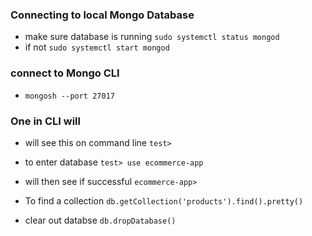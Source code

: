 ### Connecting to local Mongo Database
- make sure database is running
    `sudo systemctl status mongod`
- if not `sudo systemctl start mongod`

### connect to Mongo CLI
- `mongosh --port 27017`

### One in CLI will
- will see this on command line
`test>    `

- to enter database
`test> use ecommerce-app`
- will then see if successful
`ecommerce-app>   `

- To find a collection
`db.getCollection('products').find().pretty()`

- clear out databse
`db.dropDatabase()`